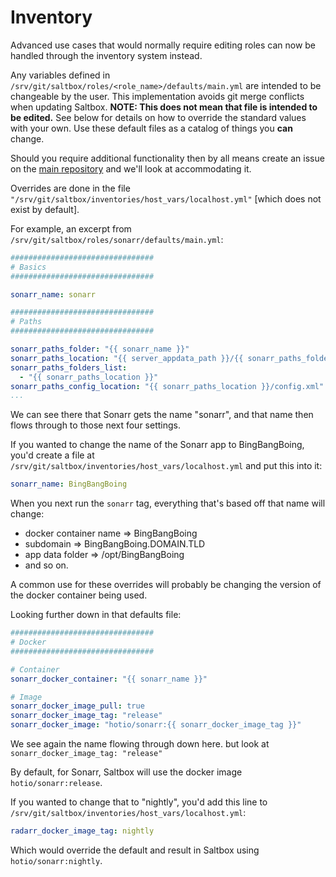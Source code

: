 # Inventory

Advanced use cases that would normally require editing roles can now be handled through the inventory system instead. 

Any variables defined in `/srv/git/saltbox/roles/<role_name>/defaults/main.yml` are intended to be changeable by the user. This implementation avoids git merge conflicts when updating Saltbox.   **NOTE: This does not mean that file is intended to be edited.**  See below for details on how to override the standard values with your own.  Use these default files as a catalog of things you **can** change.

Should you require additional functionality then by all means create an issue on the [main repository](https://github.com/saltyorg/Saltbox/) and we'll look at accommodating it.

Overrides are done in the file `"/srv/git/saltbox/inventories/host_vars/localhost.yml"` [which does not exist by default].

For example, an excerpt from `/srv/git/saltbox/roles/sonarr/defaults/main.yml`:

``` yaml
################################
# Basics
################################

sonarr_name: sonarr

################################
# Paths
################################

sonarr_paths_folder: "{{ sonarr_name }}"
sonarr_paths_location: "{{ server_appdata_path }}/{{ sonarr_paths_folder }}"
sonarr_paths_folders_list:
  - "{{ sonarr_paths_location }}"
sonarr_paths_config_location: "{{ sonarr_paths_location }}/config.xml"
...
```

We can see there that Sonarr gets the name "sonarr", and that name then flows through to those next four settings.

If you wanted to change the name of the Sonarr app to BingBangBoing, you'd create a file at `/srv/git/saltbox/inventories/host_vars/localhost.yml` and put this into it:

``` yaml
sonarr_name: BingBangBoing
```

When you next run the `sonarr` tag, everything that's based off that name will change:

- docker container name => BingBangBoing
- subdomain => BingBangBoing.DOMAIN.TLD
- app data folder => /opt/BingBangBoing
- and so on.

A common use for these overrides will probably be changing the version of the docker container being used.

Looking further down in that defaults file:

``` yaml
################################
# Docker
################################

# Container
sonarr_docker_container: "{{ sonarr_name }}"

# Image
sonarr_docker_image_pull: true
sonarr_docker_image_tag: "release"
sonarr_docker_image: "hotio/sonarr:{{ sonarr_docker_image_tag }}"
```

We see again the name flowing through down here. but look at `sonarr_docker_image_tag: "release"`

By default, for Sonarr, Saltbox will use the docker image `hotio/sonarr:release`.

If you wanted to change that to "nightly", you'd add this line to `/srv/git/saltbox/inventories/host_vars/localhost.yml`:

``` yaml
radarr_docker_image_tag: nightly
```

Which would override the default and result in Saltbox using `hotio/sonarr:nightly`.
